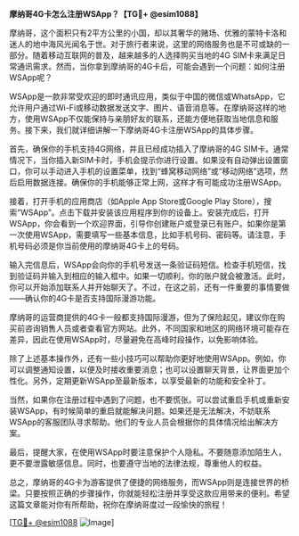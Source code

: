 **摩纳哥4G卡怎么注册WSApp？【TG💪+ @esim1088】**

摩纳哥，这个面积只有2平方公里的小国，却以其奢华的赌场、优雅的蒙特卡洛和迷人的地中海风光闻名于世。对于旅行者来说，这里的网络服务也是不可或缺的一部分。随着移动互联网的普及，越来越多的人选择购买当地的4G SIM卡来满足日常通讯需求。然而，当你拿到摩纳哥的4G卡后，可能会遇到一个问题：如何注册WSApp呢？

WSApp是一款非常受欢迎的即时通讯应用，类似于中国的微信或WhatsApp，它允许用户通过Wi-Fi或移动数据发送文字、图片、语音消息等。在摩纳哥这样的地方，使用WSApp不仅能保持与亲朋好友的联系，还能方便地获取当地信息和服务。接下来，我们就详细讲解一下摩纳哥4G卡注册WSApp的具体步骤。

首先，确保你的手机支持4G网络，并且已经成功插入了摩纳哥的4G SIM卡。通常情况下，当你插入新SIM卡时，手机会提示你进行设置。如果没有自动弹出设置窗口，你可以手动进入手机的设置菜单，找到“蜂窝移动网络”或“移动网络”选项，然后启用数据连接。确保你的手机能够正常上网，这样才有可能成功注册WSApp。

接着，打开手机的应用商店（如Apple App Store或Google Play Store），搜索“WSApp”。点击下载并安装该应用程序到你的设备上。安装完成后，打开WSApp，你会看到一个欢迎界面，引导你创建账户或登录已有账户。如果你是第一次使用WSApp，需要填写一些基本信息，比如手机号码、密码等。请注意，手机号码必须是你当前使用的摩纳哥4G卡上的号码。

输入完信息后，WSApp会向你的手机号发送一条验证码短信。检查手机短信，找到验证码并输入到相应的输入框中。如果一切顺利，你的账户就会被激活。此时，你可以开始添加联系人并开始聊天了。不过，在这之前，还有一件重要的事情要做——确认你的4G卡是否支持国际漫游功能。

摩纳哥的运营商提供的4G卡一般都支持国际漫游，但为了保险起见，建议你在购买前咨询销售人员或者查看官方网站。此外，不同国家和地区的网络环境可能存在差异，因此在使用WSApp时，尽量避免在高峰时段操作，以免影响体验。

除了上述基本操作外，还有一些小技巧可以帮助你更好地使用WSApp。例如，你可以调整通知设置，以便及时接收重要消息；也可以设置聊天背景，让界面更加个性化。另外，定期更新WSApp至最新版本，以享受最新的功能和安全补丁。

当然，如果你在注册过程中遇到了问题，也不要慌张。可以尝试重启手机或重新安装WSApp，有时候简单的重启就能解决问题。如果还是无法解决，不妨联系WSApp的客服团队寻求帮助。他们的专业人员会根据你的具体情况给出解决方案。

最后，提醒大家，在使用WSApp时要注意保护个人隐私。不要随意添加陌生人，更不要泄露敏感信息。同时，也要遵守当地的法律法规，尊重他人的权益。

总之，摩纳哥的4G卡为游客提供了便捷的网络服务，而WSApp则是连接世界的桥梁。只要按照正确的步骤操作，你就能轻松注册并享受这款应用带来的便利。希望这篇文章能对你有所帮助，祝你在摩纳哥度过一段愉快的旅程！

[[TG💪+ @esim1088](https://t.me/s/esim1088) ![Image](https://i.postimg.cc/4NQfJmqS/Snipaste-2025-05-13-00-14-12.png)]